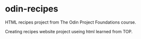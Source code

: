 # odin-recipes
HTML recipes project from The Odin Project Foundations course.

Creating recipes website project useing html learned from TOP.